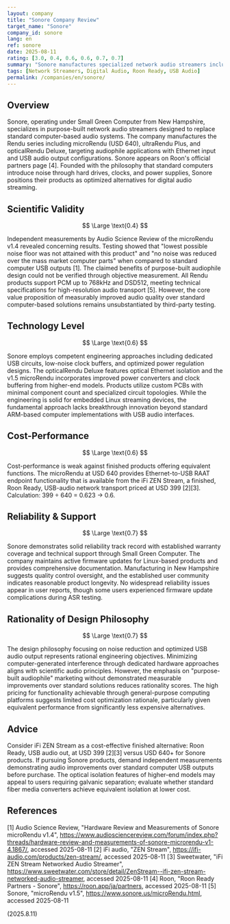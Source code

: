 ```yaml
---
layout: company
title: "Sonore Company Review"
target_name: "Sonore"
company_id: sonore
lang: en
ref: sonore
date: 2025-08-11
rating: [3.0, 0.4, 0.6, 0.6, 0.7, 0.7]
summary: "Sonore manufactures specialized network audio streamers including microRendu, ultraRendu, and opticalRendu series. While featuring premium construction and Roon Ready support, independent measurements challenge claimed audio improvements over standard computer-based solutions."
tags: [Network Streamers, Digital Audio, Roon Ready, USB Audio]
permalink: /companies/en/sonore/
---
```


## Overview

Sonore, operating under Small Green Computer from New Hampshire, specializes in purpose-built network audio streamers designed to replace standard computer-based audio systems. The company manufactures the Rendu series including microRendu (USD 640), ultraRendu Plus, and opticalRendu Deluxe, targeting audiophile applications with Ethernet input and USB audio output configurations. Sonore appears on Roon's official partners page [4]. Founded with the philosophy that standard computers introduce noise through hard drives, clocks, and power supplies, Sonore positions their products as optimized alternatives for digital audio streaming.

## Scientific Validity

$$ \Large \text{0.4} $$

Independent measurements by Audio Science Review of the microRendu v1.4 revealed concerning results. Testing showed that "lowest possible noise floor was not attained with this product" and "no noise was reduced over the mass market computer parts" when compared to standard computer USB outputs [1]. The claimed benefits of purpose-built audiophile design could not be verified through objective measurement. All Rendu products support PCM up to 768kHz and DSD512, meeting technical specifications for high-resolution audio transport [5]. However, the core value proposition of measurably improved audio quality over standard computer-based solutions remains unsubstantiated by third-party testing.

## Technology Level

$$ \Large \text{0.6} $$

Sonore employs competent engineering approaches including dedicated USB circuits, low-noise clock buffers, and optimized power regulation designs. The opticalRendu Deluxe features optical Ethernet isolation and the v1.5 microRendu incorporates improved power converters and clock buffering from higher-end models. Products utilize custom PCBs with minimal component count and specialized circuit topologies. While the engineering is solid for embedded Linux streaming devices, the fundamental approach lacks breakthrough innovation beyond standard ARM-based computer implementations with USB audio interfaces.

## Cost-Performance

$$ \Large \text{0.6} $$

 Cost-performance is weak against finished products offering equivalent functions. The microRendu at USD 640 provides Ethernet-to-USB RAAT endpoint functionality that is available from the iFi ZEN Stream, a finished, Roon Ready, USB-audio network transport priced at USD 399 [2][3]. Calculation: 399 ÷ 640 = 0.623 → 0.6.

## Reliability & Support

$$ \Large \text{0.7} $$

Sonore demonstrates solid reliability track record with established warranty coverage and technical support through Small Green Computer. The company maintains active firmware updates for Linux-based products and provides comprehensive documentation. Manufacturing in New Hampshire suggests quality control oversight, and the established user community indicates reasonable product longevity. No widespread reliability issues appear in user reports, though some users experienced firmware update complications during ASR testing.

## Rationality of Design Philosophy

$$ \Large \text{0.7} $$

The design philosophy focusing on noise reduction and optimized USB audio output represents rational engineering objectives. Minimizing computer-generated interference through dedicated hardware approaches aligns with scientific audio principles. However, the emphasis on "purpose-built audiophile" marketing without demonstrated measurable improvements over standard solutions reduces rationality scores. The high pricing for functionality achievable through general-purpose computing platforms suggests limited cost optimization rationale, particularly given equivalent performance from significantly less expensive alternatives.

## Advice

Consider iFi ZEN Stream as a cost-effective finished alternative: Roon Ready, USB audio out, at USD 399 [2][3] versus USD 640+ for Sonore products. If pursuing Sonore products, demand independent measurements demonstrating audio improvements over standard computer USB outputs before purchase. The optical isolation features of higher-end models may appeal to users requiring galvanic separation; evaluate whether standard fiber media converters achieve equivalent isolation at lower cost.

## References

[1] Audio Science Review, "Hardware Review and Measurements of Sonore microRendu v1.4", https://www.audiosciencereview.com/forum/index.php?threads/hardware-review-and-measurements-of-sonore-microrendu-v1-4.1867/, accessed 2025-08-11
[2] iFi audio, "ZEN Stream", https://ifi-audio.com/products/zen-stream/, accessed 2025-08-11
[3] Sweetwater, "iFi ZEN Stream Networked Audio Streamer", https://www.sweetwater.com/store/detail/ZenStream--ifi-zen-stream-networked-audio-streamer, accessed 2025-08-11
[4] Roon, "Roon Ready Partners - Sonore", https://roon.app/ja/partners, accessed 2025-08-11
[5] Sonore, "microRendu v1.5", https://www.sonore.us/microRendu.html, accessed 2025-08-11

(2025.8.11)